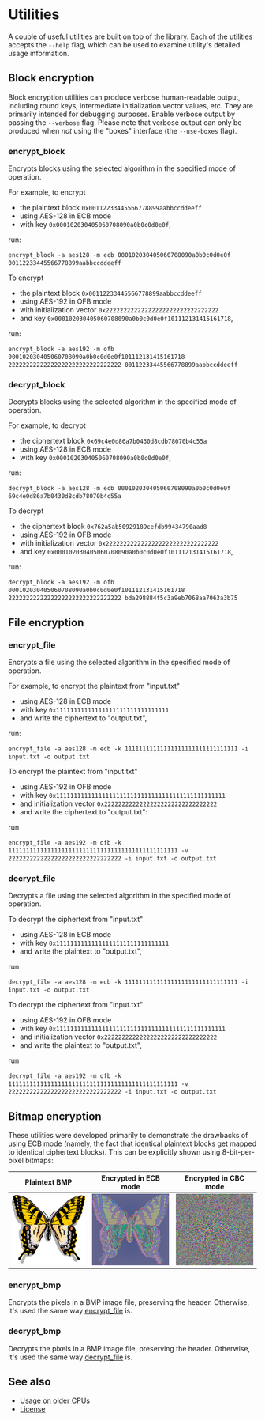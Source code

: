 Utilities
=========

A couple of useful utilities are built on top of the library.
Each of the utilities accepts the `--help` flag, which can be used to examine
utility's detailed usage information.

Block encryption
----------------

Block encryption utilities can produce verbose human-readable output, including
round keys, intermediate initialization vector values, etc.
They are primarily intended for debugging purposes.
Enable verbose output by passing the `--verbose` flag.
Please note that verbose output can only be produced when *not* using the
"boxes" interface (the `--use-boxes` flag).

### encrypt_block

Encrypts blocks using the selected algorithm in the specified mode of
operation.

For example, to encrypt

* the plaintext block `0x00112233445566778899aabbccddeeff`
* using AES-128 in ECB mode
* with key `0x000102030405060708090a0b0c0d0e0f`,

run:

    encrypt_block -a aes128 -m ecb 000102030405060708090a0b0c0d0e0f 00112233445566778899aabbccddeeff

To encrypt

* the plaintext block `0x00112233445566778899aabbccddeeff`
* using AES-192 in OFB mode
* with initialization vector `0x22222222222222222222222222222222`
* and key `0x000102030405060708090a0b0c0d0e0f101112131415161718`,

run:

    encrypt_block -a aes192 -m ofb 000102030405060708090a0b0c0d0e0f101112131415161718 22222222222222222222222222222222 00112233445566778899aabbccddeeff

### decrypt_block

Decrypts blocks using the selected algorithm in the specified mode of
operation.

For example, to decrypt

* the ciphertext block `0x69c4e0d86a7b0430d8cdb78070b4c55a`
* using AES-128 in ECB mode
* with key `0x000102030405060708090a0b0c0d0e0f`,

run:

    decrypt_block -a aes128 -m ecb 000102030405060708090a0b0c0d0e0f 69c4e0d86a7b0430d8cdb78070b4c55a

To decrypt

* the ciphertext block `0x762a5ab50929189cefdb99434790aad8`
* using AES-192 in OFB mode
* with initialization vector `0x22222222222222222222222222222222`
* and key `0x000102030405060708090a0b0c0d0e0f101112131415161718`,

run:

    decrypt_block -a aes192 -m ofb 000102030405060708090a0b0c0d0e0f101112131415161718 22222222222222222222222222222222 bda298884f5c3a9eb7068aa7063a3b75

File encryption
---------------

### encrypt_file

Encrypts a file using the selected algorithm in the specified mode of
operation.

For example, to encrypt the plaintext from "input.txt"

* using AES-128 in ECB mode
* with key `0x11111111111111111111111111111111`
* and write the ciphertext to "output.txt",

run:

    encrypt_file -a aes128 -m ecb -k 11111111111111111111111111111111 -i input.txt -o output.txt

To encrypt the plaintext from "input.txt"

* using AES-192 in OFB mode
* with key `0x111111111111111111111111111111111111111111111111`
* and initialization vector `0x22222222222222222222222222222222`
* and write the ciphertext to "output.txt":

run

    encrypt_file -a aes192 -m ofb -k 111111111111111111111111111111111111111111111111 -v 22222222222222222222222222222222 -i input.txt -o output.txt

### decrypt_file

Decrypts a file using the selected algorithm in the specified mode of
operation.

To decrypt the ciphertext from "input.txt"

* using AES-128 in ECB mode
* with key `0x11111111111111111111111111111111`
* and write the plaintext to "output.txt",

run

    decrypt_file -a aes128 -m ecb -k 11111111111111111111111111111111 -i input.txt -o output.txt

To decrypt the ciphertext from "input.txt"

* using AES-192 in OFB mode
* with key `0x111111111111111111111111111111111111111111111111`
* and initialization vector `0x22222222222222222222222222222222`
* and write the plaintext to "output.txt",

run

    decrypt_file -a aes192 -m ofb -k 111111111111111111111111111111111111111111111111 -v 22222222222222222222222222222222 -i input.txt -o output.txt

Bitmap encryption
-----------------

These utilities were developed primarily to demonstrate the drawbacks of using
ECB mode (namely, the fact that identical plaintext blocks get mapped to
identical ciphertext blocks).
This can be explicitly shown using 8-bit-per-pixel bitmaps:

| Plaintext BMP    | Encrypted in ECB mode | Encrypted in CBC mode
| ---------------- | --------------------- | ---------------------
| ![butterfly.bmp] | ![cipherfly_ecb.bmp]  | ![cipherfly_cbc.bmp]

[butterfly.bmp]: bmp/butterfly.bmp
[cipherfly_ecb.bmp]: bmp/cipherfly_ecb.bmp
[cipherfly_cbc.bmp]: bmp/cipherfly_cbc.bmp

### encrypt_bmp

Encrypts the pixels in a BMP image file, preserving the header.
Otherwise, it's used the same way [encrypt_file](#encrypt_file) is.

### decrypt_bmp

Decrypts the pixels in a BMP image file, preserving the header.
Otherwise, it's used the same way [decrypt_file](#decrypt_file) is.

See also
--------

* [Usage on older CPUs]
* [License]

[Usage on older CPUs]: ../README.md#usage-on-older-cpus
[License]: ../README.md#license

